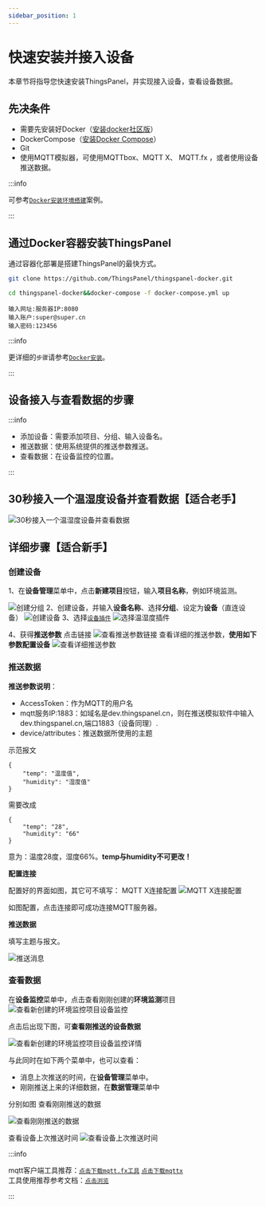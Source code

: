 ```yaml
---
sidebar_position: 1
---
```


# 快速安装并接入设备


本章节将指导您快速安装ThingsPanel，并实现接入设备，查看设备数据。
## 先决条件
* 需要先安装好Docker（[安装docker社区版](https://docs.docker.com/engine/installation/)）
* DockerCompose（[安装Docker Compose](https://docs.docker.com/compose/install/)）
* Git
* 使用MQTT模拟器，可使用MQTTbox、MQTT X、 MQTT.fx ，或者使用设备推送数据。

:::info

可参考[`Docker安装环境搭建`](./system-installation/docker_installation)案例。

:::

## 通过Docker容器安装ThingsPanel

通过容器化部署是搭建ThingsPanel的最快方式。

```bash title="第一步、获取docker-compose源码:" showLineNumbers
git clone https://github.com/ThingsPanel/thingspanel-docker.git
```

```bash title="第二步、进入目录并启动服务:" showLineNumbers
cd thingspanel-docker&&docker-compose -f docker-compose.yml up
```

```text title="第三步、登录:" showLineNumbers
输入网址:服务器IP:8080
输入账户:super@super.cn
输入密码:123456
```

:::info

更详细的`步骤`请参考[`Docker安装`](./system-installation/docker_installation)。

:::

## 设备接入与查看数据的步骤
:::info

- 添加设备：需要添加项目、分组、输入设备名。
- 推送数据：使用系统提供的推送参数推送。
- 查看数据：在设备监控的位置。 

:::
## 30秒接入一个温湿度设备并查看数据【适合老手】


![30秒接入一个温湿度设备并查看数据](./30s.gif)

## 详细步骤【适合新手】

### 创建设备

1、在**设备管理**菜单中，点击**新建项目**按钮，输入**项目名称**，例如环境监测。


![创建分组](./creategroup.png)
2、创建设备，并输入**设备名称**、选择**分组**、设定为**设备**（直连设备）
![创建设备](./createdevice.png)
3、选择[`设备插件`](../overview.md)
![选择温湿度插件](./selectplugin.png)

4、获得**推送参数**
点击链接
![查看推送参数链接](./gopushparameter.png)
查看详细的推送参数，**使用如下参数配置设备**
![查看详细推送参数](./pushparameter.png)

### 推送数据

**推送参数说明**：
- AccessToken：作为MQTT的用户名
- mqtt服务IP:1883：如域名是dev.thingspanel.cn，则在推送模拟软件中输入dev.thingspanel.cn,端口1883（设备同理）.
- device/attributes：推送数据所使用的主题
  
示范报文
```
{
    "temp": "温度值",
    "humidity": "湿度值"
}
```
需要改成
```
{
    "temp": "28",
    "humidity": "66"
}
```
意为：温度28度，湿度66%。**temp与humidity不可更改！**

**配置连接**

配置好的界面如图，其它可不填写：
MQTT X连接配置
![MQTT X连接配置](./mqttconnect.png)

如图配置，点击连接即可成功连接MQTT服务器。

**推送数据**

填写主题与报文。

![推送消息](./pushmessage.png)

### 查看数据

在**设备监控**菜单中，点击查看刚刚创建的**环境监测**项目
![查看新创建的环境监控项目设备监控](./gomonitor.png)

点击后出现下图，可**查看刚推送的设备数据**

![查看新创建的环境监控项目设备监控详情](./devicemonitor.png)

与此同时在如下两个菜单中，也可以查看：
- 消息上次推送的时间，在**设备管理**菜单中。
- 刚刚推送上来的详细数据，在**数据管理**菜单中

分别如图
查看刚刚推送的数据

![查看刚刚推送的数据](./datalog.png)

查看设备上次推送时间
![查看设备上次推送时间](./lastpush.png)


  

:::info

mqtt客户端工具推荐：[`点击下载mqtt.fx工具`](https://file.bemfa.com/hw/zip/mqtt/mqttfx1.7.1_windows_64.exe)  [`点击下载mqttx`](https://mqttx.app/)  
工具使用推荐参考文档：[`点击浏览`](https://cloud.tencent.com/developer/article/1662831)

:::


